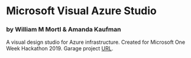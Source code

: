 # Microsoft Visual Azure Studio
### by William M Mortl & Amanda Kaufman
A visual design studio for Azure infrastructure.
Created for Microsoft One Week Hackathon 2019. Garage project [URL](https://garagehackbox.azurewebsites.net/hackathons/1857/projects/80498).
